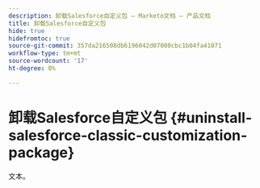 ```yaml
---
description: 卸载Salesforce自定义包 — Marketo文档 — 产品文档
title: 卸载Salesforce自定义包
hide: true
hidefromtoc: true
source-git-commit: 357da216508db6196042d07000cbc1b04fa41071
workflow-type: tm+mt
source-wordcount: '17'
ht-degree: 0%

---
```


# 卸载Salesforce自定义包 {#uninstall-salesforce-classic-customization-package}

文本。
